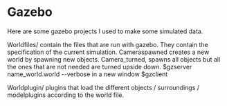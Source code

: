 # Gazebo
Here are some gazebo projects I used to make some simulated data.

Worldfiles/ 
contain the files that are run with gazebo. They contain the specification of the current simulation. Cameraspawned creates a new world by spawning new objects. Camera_turned, spawns all objects but all the ones that are not needed are turned upside down.
$gzserver name_world.world --verbose
in a new window
$gzclient

Worldplugin/
plugins that load the different objects / surroundings / modelplugins according to the world file.
